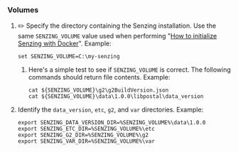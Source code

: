 ### Volumes

1. :pencil2: Specify the directory containing the Senzing installation.
   Use the same `SENZING_VOLUME` value used when performing
   "[How to initialize Senzing with Docker](https://github.com/Senzing/knowledge-base/blob/master/HOWTO/initialize-senzing-with-docker.md)".
   Example:

    ```console
    set SENZING_VOLUME=C:\my-senzing
    ```

    1. Here's a simple test to see if `SENZING_VOLUME` is correct.
       The following commands should return file contents.
       Example:

        ```console
        cat ${SENZING_VOLUME}\g2\g2BuildVersion.json
        cat ${SENZING_VOLUME}\data\1.0.0\libpostal\data_version
        ```


1. Identify the `data_version`, `etc`, `g2`, and `var` directories.
   Example:

    ```console
    export SENZING_DATA_VERSION_DIR=%SENZING_VOLUME%\data\1.0.0
    export SENZING_ETC_DIR=%SENZING_VOLUME%\etc
    export SENZING_G2_DIR=%SENZING_VOLUME%\g2
    export SENZING_VAR_DIR=%SENZING_VOLUME%\var
    ```
